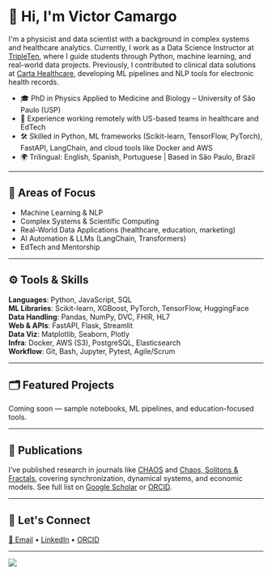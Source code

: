 # 👋 Hi, I'm Victor Camargo

I'm a physicist and data scientist with a background in complex systems and healthcare analytics. Currently, I work as a Data Science Instructor at [TripleTen](https://tripleten.com), where I guide students through Python, machine learning, and real-world data projects. Previously, I contributed to clinical data solutions at [Carta Healthcare](https://www.carta.healthcare), developing ML pipelines and NLP tools for electronic health records.

- 🎓 PhD in Physics Applied to Medicine and Biology – University of São Paulo (USP)
- 💼 Experience working remotely with US-based teams in healthcare and EdTech
- 🛠 Skilled in Python, ML frameworks (Scikit-learn, TensorFlow, PyTorch), FastAPI, LangChain, and cloud tools like Docker and AWS
- 🌍 Trilingual: English, Spanish, Portuguese | Based in São Paulo, Brazil

---

## 🔬 Areas of Focus

- Machine Learning & NLP  
- Complex Systems & Scientific Computing  
- Real-World Data Applications (healthcare, education, marketing)  
- AI Automation & LLMs (LangChain, Transformers)  
- EdTech and Mentorship

---

## ⚙️ Tools & Skills

**Languages**: Python, JavaScript, SQL  
**ML Libraries**: Scikit-learn, XGBoost, PyTorch, TensorFlow, HuggingFace  
**Data Handling**: Pandas, NumPy, DVC, FHIR, HL7  
**Web & APIs**: FastAPI, Flask, Streamlit  
**Data Viz**: Matplotlib, Seaborn, Plotly  
**Infra**: Docker, AWS (S3), PostgreSQL, Elasticsearch  
**Workflow**: Git, Bash, Jupyter, Pytest, Agile/Scrum

---

## 🗂 Featured Projects

Coming soon — sample notebooks, ML pipelines, and education-focused tools.

---

## 🧪 Publications

I’ve published research in journals like [CHAOS](https://pubs.aip.org/aip/cha) and [Chaos, Solitons & Fractals](https://www.sciencedirect.com/journal/chaos-solitons-and-fractals), covering synchronization, dynamical systems, and economic models. See full list on [Google Scholar](https://scholar.google.com/citations?user=rotxSnAAAAAJ&hl=pt-BR) or [ORCID](https://orcid.org/0000-0002-8974-2988).

---

## 🤝 Let's Connect

[📧 Email](mailto:victor.camargo.molina@gmail.com) • [LinkedIn](https://www.linkedin.com/in/victor-ecm) • [ORCID](https://orcid.org/0000-0002-8974-2988)

---

![](https://github-readme-stats.vercel.app/api?username=viktorcamargo&theme=dark&hide_border=false&include_all_commits=true&count_private=true)

